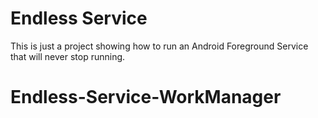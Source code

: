 # Endless Service

This is just a project showing how to run an Android Foreground Service that will never stop running.
# Endless-Service-WorkManager
